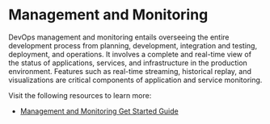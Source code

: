 # Management and Monitoring

DevOps management and monitoring entails overseeing the entire development process from planning, development, integration and testing, deployment, and operations. It involves a complete and real-time view of the status of applications, services, and infrastructure in the production environment. Features such as real-time streaming, historical replay, and visualizations are critical components of application and service monitoring.

Visit the following resources to learn more:

- [Management and Monitoring Get Started Guide](https://www.atlassian.com/devops/devops-tools/devops-monitoring)